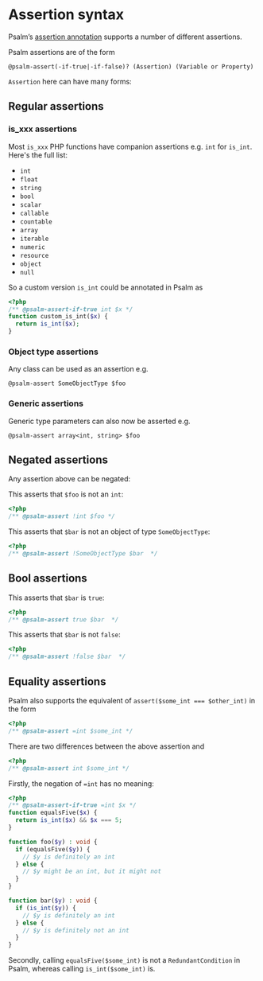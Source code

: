 # Assertion syntax

Psalm’s [assertion annotation](adding_assertions.md) supports a number of different assertions.

Psalm assertions are of the form

`@psalm-assert(-if-true|-if-false)? (Assertion) (Variable or Property)`

`Assertion` here can have many forms:

## Regular assertions

### is_xxx assertions

Most `is_xxx` PHP functions have companion assertions e.g. `int` for `is_int`. Here's the full list:

- `int`
- `float`
- `string`
- `bool`
- `scalar`
- `callable`
- `countable`
- `array`
- `iterable`
- `numeric`
- `resource`
- `object`
- `null`

So a custom version `is_int` could be annotated in Psalm as

```php
<?php
/** @psalm-assert-if-true int $x */
function custom_is_int($x) {
  return is_int($x);
}
```

### Object type assertions

Any class can be used as an assertion e.g.

`@psalm-assert SomeObjectType $foo`

### Generic assertions

Generic type parameters can also now be asserted e.g.

`@psalm-assert array<int, string> $foo`

## Negated assertions

Any assertion above can be negated:

This asserts that `$foo` is not an `int`:

```php
<?php
/** @psalm-assert !int $foo */
```

This asserts that `$bar` is not an object of type `SomeObjectType`:
```php
<?php
/** @psalm-assert !SomeObjectType $bar  */
```

## Bool assertions

This asserts that `$bar` is `true`:
```php
<?php
/** @psalm-assert true $bar  */
```

This asserts that `$bar` is not `false`:
```php
<?php
/** @psalm-assert !false $bar  */
```

## Equality assertions

Psalm also supports the equivalent of `assert($some_int === $other_int)` in the form
```php
<?php
/** @psalm-assert =int $some_int */
```

There are two differences between the above assertion and 

```php
<?php
/** @psalm-assert int $some_int */
```

Firstly, the negation of `=int` has no meaning:

```php
<?php
/** @psalm-assert-if-true =int $x */
function equalsFive($x) {
  return is_int($x) && $x === 5;
}

function foo($y) : void {
  if (equalsFive($y)) {
    // $y is definitely an int
  } else {
    // $y might be an int, but it might not
  }
}

function bar($y) : void {
  if (is_int($y)) {
    // $y is definitely an int
  } else {
    // $y is definitely not an int
  }
}
```

Secondly, calling `equalsFive($some_int)` is not a `RedundantCondition` in Psalm, whereas calling `is_int($some_int)` is.


